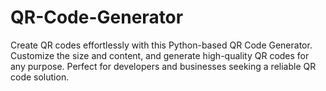 # QR-Code-Generator
Create QR codes effortlessly with this Python-based QR Code Generator. Customize the size and content, and generate high-quality QR codes for any purpose. Perfect for developers and businesses seeking a reliable QR code solution.
